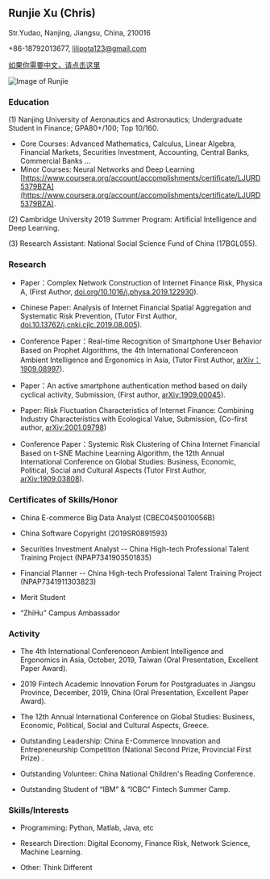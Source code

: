 ## Runjie Xu (Chris)

Str.Yudao, Nanjing, Jiangsu, China, 210016 

+86-18792013677, lilipota123@gmail.com 

 [如果你需要中文，请点击这里](https://chris-runjie.github.io/Xu/)

![Image of Runjie](https://Chris-Runjie.github.io/Runjie1.jpg)

### Education

(1) Nanjing University of Aeronautics and Astronautics; Undergraduate Student in Finance; GPA80+/100; Top 10/160.

* Core Courses: Advanced Mathematics, Calculus, Linear Algebra, Financial Markets, Securities Investment, Accounting, Central Banks, Commercial Banks ...
* Minor Courses: Neural Networks and Deep Learning [https://www.coursera.org/account/accomplishments/certificate/LJURD5379BZA](https://www.coursera.org/account/accomplishments/certificate/LJURD5379BZA).

(2) Cambridge University 2019 Summer Program: Artificial Intelligence and Deep Learning.

(3) Research Assistant: National Social Science Fund of China (17BGL055).

### Research

* Paper：Complex Network Construction of Internet Finance Risk, Physica A, (First Author, [doi.org/10.1016/j.physa.2019.122930](https://www.sciencedirect.com/science/article/pii/S0378437119316619)).

* Chinese Paper: Analysis of Internet Financial Spatial Aggregation and Systematic Risk Prevention, (Tutor First Author, [doi.10.13762/j.cnki.cjlc.2019.08.005](https://kns.cnki.net/KCMS/detail/detail.aspx?dbcode=CJFQ&dbname=CJFDLAST2019&filename=CJLC201908007&v=MDc0NDk5ak1wNDlGWTRSOGVYMUx1eFlTN0RoMVQzcVRyV00xRnJDVVI3cWZadVZ2RnlIbVU3L0JKaWZIYmJHNEg=)).

* Conference Paper：Real-time Recognition of Smartphone User Behavior Based on Prophet Algorithms, the 4th International Conferenceon Ambient Intelligence and Ergonomics in Asia, (Tutor First Author, [arXiv：1909.08997](https://arxiv.org/abs/1909.08997)).

* Paper：An active smartphone authentication method based on daily cyclical activity, Submission, (First author, [arXiv:1909.00045](https://arxiv.org/abs/1909.00045)).

* Paper: Risk Fluctuation Characteristics of Internet Finance: Combining Industry Characteristics with Ecological Value, Submission, (Co-first author, [arXiv:2001.09798](https://arxiv.org/abs/2001.09798))

* Conference Paper：Systemic Risk Clustering of China Internet Financial Based on t-SNE Machine Learning Algorithm, the 12th Annual International Conference on Global Studies: Business, Economic, Political, Social and Cultural Aspects (Tutor First Author, [arXiv:1909.03808](https://arxiv.org/abs/1909.03808)).

### Certificates of Skills/Honor

* China E-commerce Big Data Analyst (CBEC04S0010056B)

* China Software Copyright (2019SR0891593)

* Securities Investment Analyst -- China High-tech Professional Talent Training Project (NPAP7341903501835)

* Financial Planner -- China High-tech Professional Talent Training Project (NPAP7341911303823)

* Merit Student

* “ZhiHu” Campus Ambassador

### Activity

* The 4th International Conferenceon Ambient Intelligence and Ergonomics in Asia, October, 2019, Taiwan (Oral Presentation, Excellent Paper Award).

* 2019 Fintech Academic Innovation Forum for Postgraduates in Jiangsu Province, December, 2019, China (Oral Presentation, Excellent Paper Award).

* The 12th Annual International Conference on Global Studies: Business, Economic, Political, Social and Cultural Aspects, Greece.

* Outstanding Leadership: China E-Commerce Innovation and Entrepreneurship Competition (National Second Prize, Provincial First Prize) .

* Outstanding Volunteer: China National Children's Reading Conference.

* Outstanding Student of “IBM” & “ICBC” Fintech Summer Camp.

### Skills/Interests
* Programming: Python, Matlab, Java, etc

* Research Direction: Digital Economy, Finance Risk, Network Science, Machine Learning. 

* Other: Think Different
